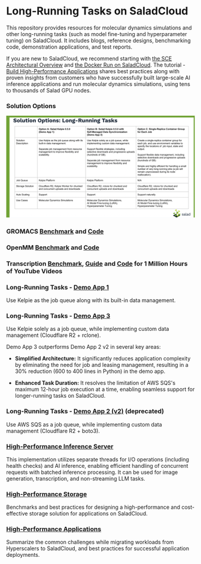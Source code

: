 # Long-Running Tasks on SaladCloud

This repository provides resources for molecular dynamics simulations and other long-running tasks (such as model fine-tuning and hyperparameter tuning) on SaladCloud. 
It includes blogs, reference designs, benchmarking code, demonstration applications, and test reports.

If you are new to SaladCloud, we recommend starting with [the SCE Architectural Overview](https://docs.salad.com/products/sce/getting-started/architectual-overview) and [the Docker Run on SaladCloud](https://docs.salad.com/tutorials/docker-run). The tutorial - [Build High-Performance Applications](https://docs.salad.com/tutorials/high-performance-apps) shares best practices along with proven insights from customers who have successfully built large-scale AI inference applications and run molecular dynamics simulations, using tens to thousands of Salad GPU nodes.


### Solution Options

![Node Implementation](solution_options.png)

### GROMACS [Benchmark](https://blog.salad.com/gromacs-benchmark/) and [Code](https://github.com/SaladTechnologies/mds/tree/main/gromacs-benchmark)

### OpenMM [Benchmark](https://blog.salad.com/openmm-gpu-benchmark/) and [Code](https://github.com/SaladTechnologies/mds/tree/main/openmm-benchmark)

### Transcription [Benchmark](https://blog.salad.com/ai-batch-transcription-benchmark/), [Guide](https://docs.salad.com/guides/transcription/sce/youtube) and [Code](https://github.com/SaladTechnologies/yt-1m-hours-transcription-test/tree/main) for 1 Million Hours of YouTube Videos

### Long-Running Tasks - [Demo App 1](https://github.com/SaladTechnologies/mds/tree/main/demo-app1) 

Use Kelpie as the job queue along with its built-in data management.

### Long-Running Tasks - [Demo App 3](https://github.com/SaladTechnologies/mds/tree/main/demo-app3)

Use Kelpie solely as a job queue, while implementing custom data management (Cloudflare R2 + rclone).

Demo App 3 outperforms Demo App 2 v2 in several key areas:
- **Simplified Architecture:** It significantly reduces application complexity by eliminating the need for job and leasing management, resulting in a 30% reduction (600 to 400 lines in Python) in the demo app.

- **Enhanced Task Duration:** It resolves the limitation of AWS SQS's maximum 12-hour job execution at a time, enabling seamless support for longer-running tasks on SaladCloud.

### Long-Running Tasks - [Demo App 2 (v2)](https://github.com/SaladTechnologies/mds/tree/main/demo-app2v2) (deprecated)

Use AWS SQS as a job queue, while implementing custom data management (Cloudflare R2 + boto3).

### [High-Performance Inference Server](https://github.com/SaladTechnologies/mds/tree/main/inference-server)

This implementation utilizes separate threads for I/O operations (including health checks) and AI inference, enabling efficient handling of concurrent requests with batched inference processing.
It can be used for image generation, transcription, and non-streaming LLM tasks.

### [High-Performance Storage](https://github.com/SaladTechnologies/mds/tree/main/high-performance-storage)

Benchmarks and best practices for designing a high-performance and cost-effective storage solution for applications on SaladCloud.

### [High-Performance Applications](https://docs.salad.com/tutorials/high-performance-apps)

Summarize the common challenges while migrating workloads from Hyperscalers to SaladCloud, and best practices for successful application deployments.

